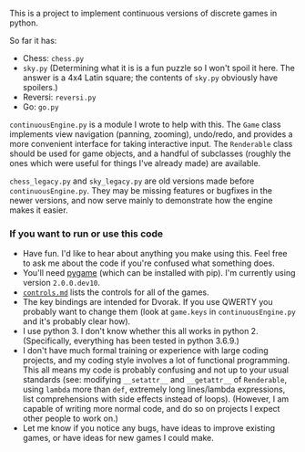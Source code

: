 This is a project to implement continuous versions of discrete games in python.

So far it has:

* Chess: `chess.py`
* `sky.py` (Determining what it is is a fun puzzle so I won't spoil it here. The answer is a 4x4 Latin square; the contents of `sky.py` obviously have spoilers.)
* Reversi: `reversi.py`
* Go: `go.py`

`continuousEngine.py` is a module I wrote to help with this. The `Game` class implements view navigation (panning, zooming), undo/redo, and provides a more convenient interface for taking interactive input. The `Renderable` class should be used for game objects, and a handful of subclasses (roughly the ones which were useful for things I've already made) are available.

`chess_legacy.py` and `sky_legacy.py` are old versions made before `continuousEngine.py`. They may be missing features or bugfixes in the newer versions, and now serve mainly to demonstrate how the engine makes it easier.

### If you want to run or use this code

* Have fun. I'd like to hear about anything you make using this. Feel free to ask me about the code if you're confused what something does.
* You'll need [pygame](https://www.pygame.org/news) (which can be installed with pip). I'm currently using version `2.0.0.dev10`.
* [`controls.md`](controls.md) lists the controls for all of the games.
* The key bindings are intended for Dvorak. If you use QWERTY you probably want to change them (look at `game.keys` in `continuousEngine.py` and it's probably clear how).
* I use python 3. I don't know whether this all works in python 2. (Specifically, everything has been tested in python 3.6.9.)
* I don't have much formal training or experience with large coding projects, and my coding style involves a lot of functional programming. This all means my code is probably confusing and not up to your usual standards (see: modifying `__setattr__` and `__getattr__` of `Renderable`, using `lambda` more than `def`, extremely long lines/lambda expressions, list comprehensions with side effects instead of loops). (However, I am capable of writing more normal code, and do so on projects I expect other people to work on.)
* Let me know if you notice any bugs, have ideas to improve existing games, or have ideas for new games I could make.
